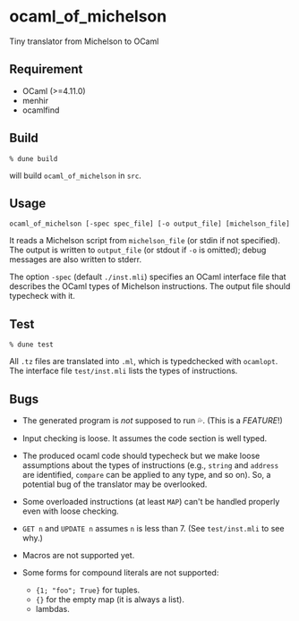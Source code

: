 # ocaml_of_michelson
Tiny translator from Michelson to OCaml

## Requirement

* OCaml (>=4.11.0)
* menhir
* ocamlfind

## Build

```
% dune build
```

will build `ocaml_of_michelson` in `src`.

## Usage

```
ocaml_of_michelson [-spec spec_file] [-o output_file] [michelson_file]
```

It reads a Michelson script from `michelson_file` (or stdin if not specified).
The output is written to `output_file` (or stdout if `-o` is omitted); debug messages are also written to stderr.

The option `-spec` (default `./inst.mli`) specifies an OCaml interface file that describes the OCaml types of Michelson instructions.  The output file should typecheck with it.

## Test

```
% dune test
```

All `.tz` files are translated into `.ml`, which is typedchecked with `ocamlopt`.
The interface file `test/inst.mli` lists the types of instructions.

## Bugs

* The generated program is _not_ supposed to run :sweat_drops:.  (This is a *FEATURE*!)

* Input checking is loose.  It assumes the code section is well typed.

* The produced ocaml code should typecheck but we make loose assumptions about the types of instructions
(e.g., `string` and `address` are identified, `compare` can be applied to any type, and so on).
So, a potential bug of the translator may be overlooked.

* Some overloaded instructions (at least `MAP`) can't be handled properly even with loose checking.

* `GET n` and `UPDATE n` assumes `n` is less than 7.  (See `test/inst.mli` to see why.)

* Macros are not supported yet.

* Some forms for compound literals are not supported:
    * `{1; "foo"; True}` for tuples.
    * `{}` for the empty map (it is always a list).
    * lambdas.
